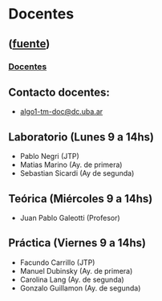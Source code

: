 # Docentes
([fuente](https://campus.exactas.uba.ar/course/view.php?id=987&section=2))
---
### [Docentes](https://campus.exactas.uba.ar/course/view.php?id=987&section=2)

## Contacto docentes:

  - algo1-tm-doc@dc.uba.ar

## Laboratorio (Lunes 9 a 14hs)

  - Pablo Negri (JTP)
  - Matias Marino (Ay. de primera)
  - Sebastian Sicardi (Ay de segunda)

## Teórica (Miércoles 9 a 14hs)

  - Juan Pablo Galeotti (Profesor)

## Práctica (Viernes 9 a 14hs)

  - Facundo Carrillo (JTP)
  - Manuel Dubinsky (Ay. de primera)
  - Carolina Lang (Ay. de segunda)
  - Gonzalo Guillamon (Ay. de segunda)

